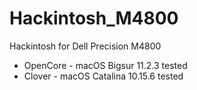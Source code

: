 # Hackintosh_M4800
Hackintosh for Dell Precision M4800

* OpenCore - macOS Bigsur 11.2.3  tested
* Clover - macOS Catalina 10.15.6 tested
